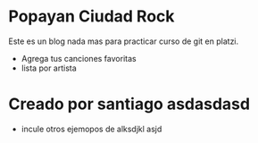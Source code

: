 # Popayan Ciudad Rock

Este es un blog nada mas para practicar curso de git en platzi.
* Agrega tus canciones favoritas
* lista por artista

# Creado por santiago asdasdasd
* incule otros ejemopos de alksdjkl asjd
